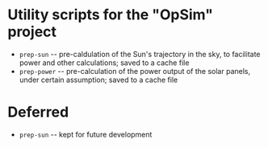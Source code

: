 # Utility scripts for the "OpSim" project

* `prep-sun` -- pre-caldulation of the Sun's trajectory in the sky, to facilitate power and other calculations; saved to a cache file
* `prep-power` -- pre-calculation of the power output of the solar panels, under certain assumption; saved to a cache file

# Deferred

* `prep-sun` -- kept for future development
